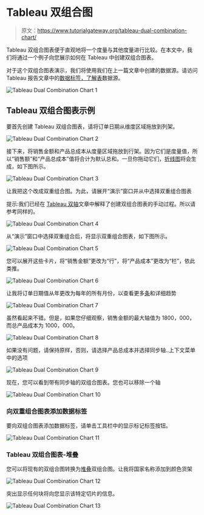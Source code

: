 # Tableau 双组合图

> 原文：<https://www.tutorialgateway.org/tableau-dual-combination-chart/>

Tableau 双组合图表便于直观地将一个度量与其他度量进行比较。在本文中，我们将通过一个例子向您展示如何在 Tableau 中创建双组合图表。

对于这个双组合图表演示，我们将使用我们在上一篇文章中创建的数据源。请访问 Tableau 报告文章中的[数据标签，了解](https://www.tutorialgateway.org/data-labels-in-tableau-reports/)[表](https://www.tutorialgateway.org/tableau/)数据源。

![Tableau Dual Combination Chart 1](img/d4443a3ecc31cbe079a73f6a351fe096.png)

## Tableau 双组合图表示例

要首先创建 Tableau 双组合图表，请将订单日期从维度区域拖放到列架。

![Tableau Dual Combination Chart 2](img/0a4a437a6a28b7ae6428d1c623ddfc50.png)

接下来，将销售金额和产品总成本从度量区域拖放到行架。因为它们是度量值，所以“销售额”和“产品总成本”值将合计为默认总和。一旦你拖动它们，[折线图](https://www.tutorialgateway.org/tableau-line-chart/)将会生成，如下图所示。

![Tableau Dual Combination Chart 3](img/f728a5a5264c676f43416a9a4603ea79.png)

让我把这个改成双重组合图。为此，请展开“演示”窗口并从中选择双重组合图表

提示:我们已经在 [Tableau 双轴](https://www.tutorialgateway.org/tableau-dual-axis/)文章中解释了创建双组合图表的手动过程。所以请参考同样的。

![Tableau Dual Combination Chart 4](img/060f11f8f3ea4e5f9b8a1639cf32be41.png)

从“演示”窗口中选择双重组合后，将显示双重组合图表，如下图所示。

![Tableau Dual Combination Chart 5](img/d7c0ee69913821f78b93d5a18b99205f.png)

您可以展开这些卡片，将“销售金额”更改为“行”，将“产品成本”更改为“栏”，依此类推。

![Tableau Dual Combination Chart 6](img/df091db57ebd982b526b1e573047028a.png)

让我将订单日期值从年更改为每年的所有月份，以查看更多[条](https://www.tutorialgateway.org/bar-chart-in-tableau/)和详细趋势

![Tableau Dual Combination Chart 7](img/77d1b1338d2524e0fee7a6279ad6ef4d.png)

虽然看起来不错。但是，如果您仔细观察，销售金额的最大轴值为 1800，000，而总产品成本为 1000，000。

![Tableau Dual Combination Chart 8](img/c0be143e3e952cc9024272f6dfcfe1f1.png)

如果没有问题，请保持原样，否则，请选择产品总成本并选择同步轴..上下文菜单中的选项

![Tableau Dual Combination Chart 9](img/3e0e1aa84cdd38b286ea7f8c65bcc6fc.png)

现在，您可以看到带有同步轴的双组合图表。您也可以移除一个轴

![Tableau Dual Combination Chart 10](img/05339e864b2ac17b3290a502d700c280.png)

### 向双重组合图表添加数据标签

要向双组合图表添加数据标签，请单击工具栏中的显示标记标签按钮。

![Tableau Dual Combination Chart 11](img/fae6fa48bf47618f77b8b5e6d8850a4a.png)

### Tableau 双组合图表-堆叠

您可以将现有的双组合图转换为[堆叠](https://www.tutorialgateway.org/stacked-bar-chart-in-tableau/)双组合图。让我将国家名称添加到颜色货架

![Tableau Dual Combination Chart 12](img/380362aed76f7609d55ef16470afd96b.png)

突出显示任何块将向您显示该特定切片的信息。

![Tableau Dual Combination Chart 13](img/042ce07b61b745e4d019ac39275d6bf5.png)